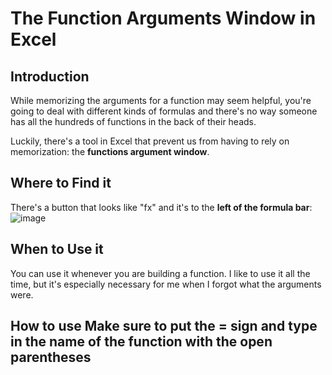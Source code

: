 # The Function Arguments Window in Excel

## Introduction
While memorizing the arguments for a function may seem helpful, you're going to deal with different kinds of formulas and there's no way someone has all the hundreds of functions in the back of their heads. 

Luckily, there's a tool in Excel that prevent us from having to rely on memorization: the **functions argument window**. 

## Where to Find it 
There's a button that looks like "fx" and it's to the **left of the formula bar**:
![image](https://user-images.githubusercontent.com/112503726/233451488-d8dbfaba-4629-4fd1-b541-62b802bc15f4.png)

## When to Use it
You can use it whenever you are building a function. I like to use it all the time, but it's especially necessary for me when I forgot what the arguments were.

## How to use Make sure to put the = sign and type in the name of the function with the open parentheses  
